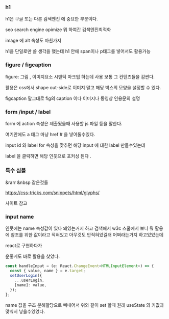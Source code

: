 ### h1

h1은 구글 또는 다른 검색엔진 에 중요한 부분이다.

seo search engine opimize 뭐 하여간 검색엔진최적화

image 에 alt 속성도 마찬가지

h1을 단일로만 쓸 생각을 했는데 h1 안에 span이나 p태그를 넣어서도 활용가능

### figure / figcaption

figure: 그림 , 이미지요소 시맨틱 마크업 하는데 사용 보통 그 컨텐츠들을 감싼다.

활용은 css에서 shape out-side로 이미지 말고 해당 박스의 모양을 설정할 수 있다.

figcaption 말그대로 fig의 caption 이다 이미지나 동영상 인용문의 설명

### form /input / label

form 에 action 속성은 제출됬을때 사용할 js 파일 등을 말한다.

여기안에도 a 태그 마냥 href # 을 넣어둘수있다.

input id 와 label for 속성을 맞추면 해당 input 에 대한 label 만들수있는데

label 을 클릭하면 해당 인풋으로 포커싱 된다 .

### 특수 심볼

&rarr &nbsp 같은것들

https://css-tricks.com/snippets/html/glyphs/

사이트 참고

### input name

인풋에는 name 속성값이 있다 왜있는거지 하고 검색해서 w3c 스쿨에서 보니 뭐 활용에 참조를 위한 값이라고 적혀있고 아무것도 안적혀있길래 어쩌라는거지 하고있었는데

react로 구현하다가

운좋게도 바로 활용을 찾았다.

```js
const handleInput = (e: React.ChangeEvent<HTMLInputElement>) => {
  const { value, name } = e.target;
  setUserLogin({
    ...userLogin,
    [name]: value,
  });
};
```

name 값을 구조 분해할당으로 빼내어서 위와 같이 set 할때 원래 useState 의 키값과 맞춰서 넣을수있었다.
